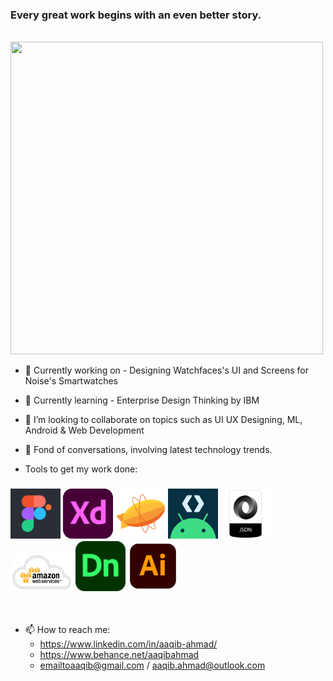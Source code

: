 ### Every great work begins with an even better story. 
<br>
<img src="https://github.com/aaqibahmad/aaqibahmad/blob/main/Hello.gif" width="500" height="500">

- 🔭 Currently working on - Designing Watchfaces's UI and Screens for Noise's Smartwatches
- 🌱 Currently learning - Enterprise Design Thinking by IBM
- 👯 I’m looking to collaborate on topics such as UI UX Designing, ML, Android & Web Development
- 💬 Fond of conversations, involving latest technology trends.

- Tools to get my work done:
### <img src="https://github.com/aaqibahmad/aaqibahmad/blob/main/Figma.png" width="80" height="80"> <img src="https://github.com/aaqibahmad/aaqibahmad/blob/main/Adobe%20XD.png" width="80" height="80"> <img src="https://github.com/aaqibahmad/aaqibahmad/blob/main/Zeplin.png" width="80" height="80"> <img src="https://github.com/aaqibahmad/aaqibahmad/blob/main/Studio.png" width="80" height="80"> <img src="https://github.com/aaqibahmad/aaqibahmad/blob/main/JSON.png" width="80" height="80"> <img src="https://github.com/aaqibahmad/aaqibahmad/blob/main/AWS.png" width="100" height="60"> <img src="https://github.com/aaqibahmad/aaqibahmad/blob/main/DN.png" width="80" height="80"> <img src="https://github.com/aaqibahmad/aaqibahmad/blob/main/AI.png" width="80" height="80"> 
<br>

- 📫 How to reach me: 
  - https://www.linkedin.com/in/aaqib-ahmad/ 
  - https://www.behance.net/aaqibahmad
  - emailtoaaqib@gmail.com / aaqib.ahmad@outlook.com
